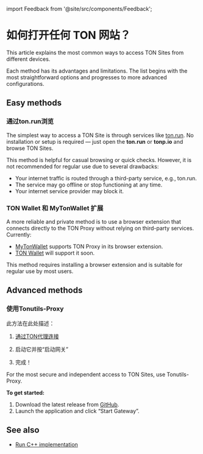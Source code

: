 import Feedback from '@site/src/components/Feedback';

# 如何打开任何 TON 网站？

This article explains the most common ways to access TON Sites from different devices.

Each method has its advantages and limitations. The list begins with the most straightforward options and progresses to more advanced configurations.

## Easy methods

### 通过ton.run浏览

The simplest way to access a TON Site is through services like [ton.run](https://ton.run). No installation or setup is required — just open the **ton.run** or **tonp.io** and browse TON Sites.

This method is helpful for casual browsing or quick checks. However, it is not recommended for regular use due to several drawbacks:

- Your internet traffic is routed through a third-party service, e.g., ton.run.
- The service may go offline or stop functioning at any time.
- Your internet service provider may block it.

### TON Wallet 和 MyTonWallet 扩展

A more reliable and private method is to use a browser extension that connects directly to the TON Proxy without relying on third-party services.
Currently:

- [MyTonWallet](https://mytonwallet.io/) supports TON Proxy in its browser extension.
- [TON Wallet](https://chrome.google.com/webstore/detail/ton-wallet/nphplpgoakhhjchkkhmiggakijnkhfnd) will support it soon.

This method requires installing a browser extension and is suitable for regular use by most users.

## Advanced methods

### 使用Tonutils-Proxy

此方法在此处描述：

1. [通过TON代理连接](/participate/web3/setting-proxy/)

2. 启动它并按“启动网关”

3. 完成！

For the most secure and independent access to TON Sites, use Tonutils-Proxy.

**To get started:**

1. Download the latest release from [GitHub](https://github.com/xssnick/Tonutils-Proxy#download-precompiled-version).
2. Launch the application and click “Start Gateway”.

## See also

- [Run C++ implementation](/v3/guidelines/web3/ton-proxy-sites/running-your-own-ton-proxy)

<Feedback />

